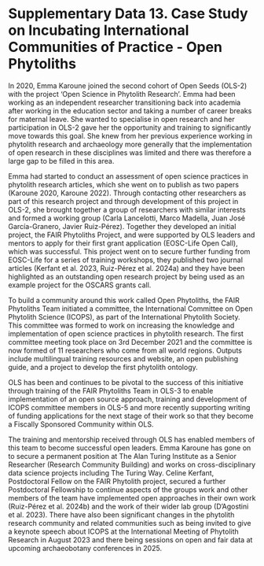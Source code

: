 # Supplementary Data 13. Case Study on Incubating International Communities of Practice - Open Phytoliths

In 2020, Emma Karoune joined the second cohort of Open Seeds (OLS-2) with the project ‘Open Science in Phytolith Research’. Emma had been working as an independent researcher transitioning back into academia after working in the education sector and taking a number of career breaks for maternal leave. She wanted to specialise in open research and her participation in OLS-2 gave her the opportunity and training to significantly move towards this goal. She knew from her previous experience working in phytolith research and archaeology more generally that the implementation of open research in these disciplines was limited and there was therefore a large gap to be filled in this area. 

Emma had started to conduct an assessment of open science practices in phytolith research articles, which she went on to publish as two papers (Karoune 2020, Karoune 2022). Through contacting other researchers as part of this research project and through development of this project in OLS-2, she brought together a group of researchers with similar interests and formed a working group (Carla Lancelotti, Marco Madella, Juan José García-Granero, Javier Ruiz-Pérez). Together they developed an initial project, the FAIR Phytoliths Project, and were supported by OLS leaders and mentors to apply for their first grant application (EOSC-Life Open Call), which was successful. This project went on to secure further funding from EOSC-Life for a series of training workshops, they published two journal articles (Kerfant et al. 2023, Ruiz-Pérez et al. 2024a) and they have been highlighted as an outstanding open research project by being used as an example project for the OSCARS grants call. 

To build a community around this work called Open Phytoliths, the FAIR Phytoliths Team initiated a committee, the International Committee on Open Phytolith Science (ICOPS), as part of the International Phytolith Society. This committee was formed to work on increasing the knowledge and implementation of open science practices in phytolith research. The first committee meeting took place on 3rd December 2021 and the committee is now formed of 11 researchers who come from all world regions. Outputs include multilingual training resources and website, an open publishing guide, and a project to develop the first phytolith ontology. 

OLS has been and continues to be pivotal to the success of this initiative through training of the FAIR Phytoliths Team in OLS-3 to enable implementation of an open source approach, training and development of ICOPS committee members in OLS-5 and more recently supporting writing of funding applications for the next stage of their work so that they become a Fiscally Sponsored Community within OLS. 

The training and mentorship received through OLS has enabled members of this team to become successful open leaders. Emma Karoune has gone on to secure a permanent position at The Alan Turing Institute as a Senior Researcher (Research Community Building) and works on cross-disciplinary data science projects including The Turing Way. Celine Kerfant, Postdoctoral Fellow on the FAIR Phytolith project, secured a further Postdoctoral Fellowship to continue aspects of the groups work and other members of the team have implemented open approaches in their own work (Ruiz-Pérez et al. 2024b) and the work of their wider lab group (D’Agostini et al. 2023). There have also been significant changes in the phytolith research community and related communities such as being invited to give a keynote speech about ICOPS at the International Meeting of Phytolith Research in August 2023 and there being sessions on open and fair data at upcoming archaeobotany conferences in 2025. 











<!-- watermark --><div style="background-color:#FFFFFF"><p style="color:#FFFFFF; font-size: 1px">gd2md-html: xyzzy Mon Aug 05 2024</p></div>

